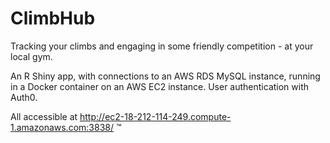 # ClimbHub
Tracking your climbs and engaging in some friendly competition - at your local gym.

An R Shiny app, with connections to an AWS RDS MySQL instance, running in a Docker container on an AWS EC2 instance. User authentication with Auth0. 

All accessible at http://ec2-18-212-114-249.compute-1.amazonaws.com:3838/ ™